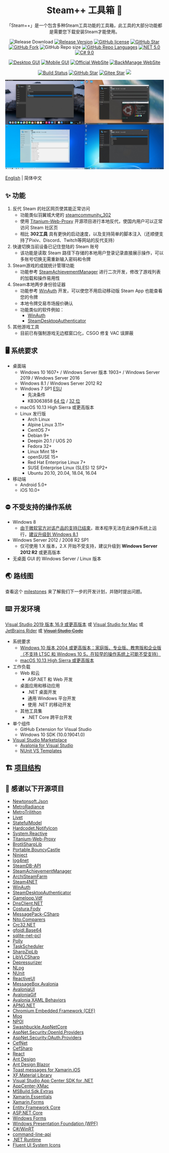 <h1 align="center">Steam++ 工具箱 🧰</h1>

<div align="center">

「Steam++」是一个包含多种Steam工具功能的工具箱，此工具的大部分功能都是需要您下载安装Steam才能使用。

![Release Download](https://img.shields.io/github/downloads/rmbadmin/SteamTools/total?style=flat-square)
[![Release Version](https://img.shields.io/github/v/release/rmbadmin/SteamTools?style=flat-square)](https://github.com/rmbadmin/SteamTools/releases/latest)
[![GitHub license](https://img.shields.io/github/license/rmbadmin/SteamTools?style=flat-square)](LICENSE)
[![GitHub Star](https://img.shields.io/github/stars/rmbadmin/SteamTools?style=flat-square)](https://github.com/rmbadmin/SteamTools/stargazers)
[![GitHub Fork](https://img.shields.io/github/forks/rmbadmin/SteamTools?style=flat-square)](https://github.com/rmbadmin/SteamTools/network/members)
![GitHub Repo size](https://img.shields.io/github/repo-size/rmbadmin/SteamTools?style=flat-square&color=3cb371)
[![GitHub Repo Languages](https://img.shields.io/github/languages/top/SteamTools-Team/SteamTools?style=flat-square)](https://github.com/SteamTools-Team/SteamTools/search?l=c%23)
[![NET 5.0](https://img.shields.io/badge/dotnet-5.0-purple.svg?style=flat-square&color=512bd4)](https://docs.microsoft.com/zh-cn/dotnet/core/dotnet-five)
[![C# 9.0](https://img.shields.io/badge/c%23-9.0-brightgreen.svg?style=flat-square&color=6da86a)](https://docs.microsoft.com/zh-cn/dotnet/csharp/whats-new/csharp-9)

[![Desktop GUI](https://img.shields.io/badge/gui@desktop-AvaloniaUI-purple.svg?style=flat-square&color=8c45ab)](https://github.com/AvaloniaUI/Avalonia)
[![Mobile GUI](https://img.shields.io/badge/gui@mobile-Xamarin.Forms-blue.svg?style=flat-square&color=3498db)](https://github.com/xamarin/Xamarin.Forms)
[![Official WebSite](https://img.shields.io/badge/website@official-Ant%20Design%20of%20React-blue.svg?style=flat-square&color=61dafb)](https://github.com/ant-design/ant-design)
[![BackManage WebSite](https://img.shields.io/badge/website@back_manage-Ant%20Design%20of%20Blazor-purple.svg?style=flat-square&color=512bd4)](https://github.com/ant-design-blazor/ant-design-blazor)

[![Build Status](https://img.shields.io/endpoint.svg?url=https%3A%2F%2Factions-badge.atrox.dev%2FSteamTools-Team%2FSteamTools%2Fbadge%3Fref%3Ddevelop&style=flat-square)](https://actions-badge.atrox.dev/SteamTools-Team/SteamTools/goto?ref=develop)
[![GitHub Star](https://img.shields.io/github/stars/rmbadmin/SteamTools.svg?style=social)](https://github.com/SteamTools-Team/SteamTools)
[![Gitee Star](https://gitee.com/rmbgame/SteamTools/badge/star.svg)](https://gitee.com/rmbgame/SteamTools)
[![](https://img.shields.io/badge/QQ群-479036439-blue.svg?style=flat-square&color=12b7f5)](https://jq.qq.com/?_wv=1027&k=MWH729dD)
</div>

<div align="center"><img src="./resources/screenshots.jpg" /></div>

[English](./README.en.md) | 简体中文

## ✨ 功能
1. 反代 Steam 的社区网页使其能正常访问
	- 功能类似羽翼城大佬的 [steamcommunity_302](https://www.dogfight360.com/blog/686/)
	- 使用 [Titanium-Web-Proxy](https://github.com/justcoding121/Titanium-Web-Proxy) 开源项目进行本地反代，使国内用户可以正常访问 Steam 社区页
	- 相比 **302工具** 具有更快的启动速度，以及支持简单的脚本注入（还顺便支持了Pixiv、Discord、Twitch等网站的反代支持）
2. 快速切换当前设备已记住登陆的 Steam 账号
	- 该功能是读取 Steam 路径下存储的本地用户登录记录直接展示操作，可以多账号切换无需重新输入密码和令牌
3. Steam游戏的成就统计管理功能
	- 功能参考 [SteamAchievementManager](https://github.com/gibbed/SteamAchievementManager) 进行二次开发，修改了游戏列表的加载和操作易用性
4. Steam本地两步身份验证器
	- 功能参考 [WinAuth](https://github.com/winauth/winauth) 开发，可以使您不用启动移动版 Steam App 也能查看您的令牌
	- 本地令牌交易市场报价确认
	- 功能类似的软件例如：
		- [WinAuth](https://github.com/winauth/winauth)
		- [SteamDesktopAuthenticator](https://github.com/Jessecar96/SteamDesktopAuthenticator)
5. 其他游戏工具
	- 目前已有强制游戏无边框窗口化，CSGO 修复 VAC 误屏蔽

<!--发布配置SelfContained=true时会自动打包VC++相关程序集-->
<!--先决条件 Microsoft Visual C++ 2015-2019 Redistributable [64 位](https://aka.ms/vs/16/release/vc_redist.x64.exe) / [32 位](https://aka.ms/vs/16/release/vc_redist.x86.exe)-->
## 🖥 系统要求
- 桌面端
	- Windows 10 1607+ / Windows Server 版本 1903+ / Windows Server 2019 / Windows Server 2016
	- Windows 8.1 / Windows Server 2012 R2
	- Windows 7 SP1 [ESU](https://docs.microsoft.com/zh-cn/troubleshoot/windows-client/windows-7-eos-faq/windows-7-extended-security-updates-faq)
		- 先决条件
		- KB3063858 [64 位](https://www.microsoft.com/zh-cn/download/details.aspx?id=47442) / [32 位](https://www.microsoft.com/zh-cn/download/details.aspx?id=47409)
	- macOS 10.13 High Sierra 或更高版本
	- Linux 发行版
		- Arch Linux
		- Alpine Linux 3.11+
		- CentOS 7+
		- Debian 9+
		- Deepin 20.1 / UOS 20
		- Fedora 32+
		- Linux Mint 18+
		- openSUSE 15+
		- Red Hat Enterprise Linux 7+
		- SUSE Enterprise Linux (SLES) 12 SP2+
		- Ubuntu 20.10, 20.04, 18.04, 16.04
- 移动端
	- Android 5.0+
	- iOS 10.0+

## ⛔ 不受支持的操作系统
- Windows 8
	- [由于微软官方对该产品的支持已结束](https://docs.microsoft.com/zh-cn/lifecycle/products/windows-8)，故本程序无法在此操作系统上运行，[建议升级到 Windows 8.1](https://support.microsoft.com/zh-cn/windows/%E4%BB%8E-windows-8-%E6%9B%B4%E6%96%B0%E5%88%B0-windows-8-1-17fc54a7-a465-6b5a-c1a0-34140afd0669)
- Windows Server 2012 / 2008 R2 SP1
	- 仅可使用 1.X 版本，2.X 开始不受支持，建议升级到 **Windows Server 2012 R2** 或更高版本
- 无桌面 GUI 的 Windows Server / Linux 版本

## 🌏 路线图
查看这个 [milestones](https://github.com/SteamTools-Team/SteamTools/milestones) 来了解我们下一步的开发计划，并随时提出问题。

## ⌨️ 开发环境
[Visual Studio 2019 版本 16.9 或更高版本](https://visualstudio.microsoft.com/zh-hans/vs/) 或 [Visual Studio for Mac](https://visualstudio.microsoft.com/zh-hans/vs/mac/) 或 [JetBrains Rider](https://www.jetbrains.com/rider/) 或 ~~[Visual Studio Code](https://code.visualstudio.com/)~~
- 系统要求
	- [Windows 10 版本 2004 或更高版本：家庭版、专业版、教育版和企业版（不支持 LTSC 和 Windows 10 S，在较早的操作系统上可能不受支持）](https://docs.microsoft.com/zh-cn/visualstudio/releases/2019/system-requirements)
	- [macOS 10.13 High Sierra 或更高版本](https://docs.microsoft.com/zh-cn/visualstudio/productinfo/vs2019-system-requirements-mac)
- 工作负载
	- Web 和云
		- ASP.NET 和 Web 开发
	- 桌面应用和移动应用
		- .NET 桌面开发
		- 通用 Windows 平台开发
		- 使用 .NET 的移动开发
	- 其他工具集
		- .NET Core 跨平台开发
- 单个组件
	- GitHub Extension for Visual Studio
	- Windows 10 SDK (10.0.19041.0)
- [Visual Studio Marketplace](https://marketplace.visualstudio.com/)
	- [Avalonia for Visual Studio](https://marketplace.visualstudio.com/items?itemName=AvaloniaTeam.AvaloniaforVisualStudio)
	- [NUnit VS Templates](https://marketplace.visualstudio.com/items?itemName=NUnitDevelopers.NUnitTemplatesforVisualStudio)

## 🏗️ [项目结构](./src/README.md)

<!--👇图标如果发生更改，还需更改 Tools.OpenSourceLibraryList(Program.OpenSourceLibraryListEmoji) -->
## 📄 感谢以下开源项目
* [Newtonsoft.Json](https://github.com/JamesNK/Newtonsoft.Json)
* [MetroRadiance](https://github.com/Grabacr07/MetroRadiance)
* [MetroTrilithon](https://github.com/Grabacr07/MetroTrilithon)
* [Livet](https://github.com/runceel/Livet)
* [StatefulModel](https://github.com/ugaya40/StatefulModel)
* [Hardcodet.NotifyIcon](https://github.com/HavenDV/Hardcodet.NotifyIcon.Wpf.NetCore)
* [System.Reactive](https://github.com/dotnet/reactive)
* [Titanium-Web-Proxy](https://github.com/justcoding121/Titanium-Web-Proxy)
* [BrotliSharpLib](https://github.com/master131/BrotliSharpLib)
* [Portable.BouncyCastle](https://github.com/novotnyllc/bc-csharp)
* [Ninject](https://github.com/ninject/Ninject)
* [log4net](https://github.com/apache/logging-log4net)
* [SteamDB-API](https://github.com/SteamDB-API/api)
* [SteamAchievementManager](https://github.com/gibbed/SteamAchievementManager)
* [ArchiSteamFarm](https://github.com/JustArchiNET/ArchiSteamFarm)
* [Steam4NET](https://github.com/SteamRE/Steam4NET)
* [WinAuth](https://github.com/winauth/winauth)
* [SteamDesktopAuthenticator](https://github.com/Jessecar96/SteamDesktopAuthenticator)
* [Gameloop.Vdf](https://github.com/shravan2x/Gameloop.Vdf)
* [DnsClient.NET](https://github.com/MichaCo/DnsClient.NET)
* [Costura.Fody](https://github.com/Fody/Costura)
* [MessagePack-CSharp](https://github.com/neuecc/MessagePack-CSharp)
* [Nito.Comparers](https://github.com/StephenCleary/Comparers)
* [Crc32.NET](https://github.com/force-net/Crc32.NET)
* [gfoidl.Base64](https://github.com/gfoidl/Base64)
* [sqlite-net-pcl](https://github.com/praeclarum/sqlite-net)
* [Polly](https://github.com/App-vNext/Polly)
* [TaskScheduler](https://github.com/dahall/taskscheduler)
* [SharpZipLib](https://github.com/icsharpcode/SharpZipLib)
* [LibVLCSharp](https://github.com/videolan/libvlcsharp)
* [Depressurizer](https://github.com/Depressurizer/Depressurizer)
* [NLog](https://github.com/nlog/NLog)
* [NUnit](https://github.com/nunit/nunit)
* [ReactiveUI](https://github.com/reactiveui/reactiveui)
* [MessageBox.Avalonia](https://github.com/AvaloniaUtils/MessageBox.Avalonia)
* [AvaloniaUI](https://github.com/AvaloniaUI/Avalonia)
* [AvaloniaGif](https://github.com/jmacato/AvaloniaGif)
* [Avalonia XAML Behaviors](https://github.com/wieslawsoltes/AvaloniaBehaviors)
* [APNG.NET](https://github.com/jz5/APNG.NET)
* [Chromium Embedded Framework (CEF)](https://github.com/chromiumembedded/cef)
* [Moq](https://github.com/moq/moq4)
* [NPOI](https://github.com/nissl-lab/npoi)
* [Swashbuckle.AspNetCore](https://github.com/domaindrivendev/Swashbuckle.AspNetCore)
* [AspNet.Security.OpenId.Providers](https://github.com/aspnet-contrib/AspNet.Security.OpenId.Providers)
* [AspNet.Security.OAuth.Providers](https://github.com/aspnet-contrib/AspNet.Security.OAuth.Providers)
* [CefNet](https://github.com/CefNet/CefNet)
* [CefSharp](https://github.com/cefsharp/CefSharp)
* [React](https://github.com/facebook/react)
* [Ant Design](https://github.com/ant-design/ant-design)
* [Ant Design Blazor](https://github.com/ant-design-blazor/ant-design-blazor)
* [Toast messages for Xamarin.iOS](https://github.com/andrius-k/Toast)
* [XF.Material Library](https://github.com/Baseflow/XF-Material-Library)
* [Visual Studio App Center SDK for .NET](https://github.com/microsoft/appcenter-sdk-dotnet)
* [AppCenter-XMac](https://github.com/nor0x/AppCenter-XMac)
* [MSBuild.Sdk.Extras](https://github.com/novotnyllc/MSBuildSdkExtras)
* [Xamarin.Essentials](https://github.com/xamarin/essentials)
* [Xamarin.Forms](https://github.com/xamarin/Xamarin.Forms)
* [Entity Framework Core](https://github.com/dotnet/efcore)
* [ASP.NET Core](https://github.com/dotnet/aspnetcore)
* [Windows Forms](https://github.com/dotnet/winforms)
* [Windows Presentation Foundation (WPF)](https://github.com/dotnet/wpf)
* [C#/WinRT](https://github.com/microsoft/CsWinRT)
* [command-line-api](https://github.com/dotnet/command-line-api)
* [.NET Runtime](https://github.com/dotnet/runtime)
* [Fluent UI System Icons](https://github.com/microsoft/fluentui-system-icons)
